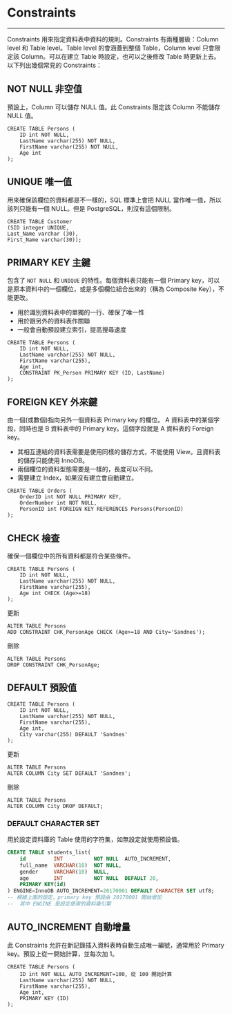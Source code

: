 # Constraints

---

Constraints 用來指定資料表中資料的規則。Constraints 有兩種層級：Column level 和 Table level。Table level 的會涵蓋到整個 Table，Column level 只會限定該 Column。可以在建立 Table 時設定，也可以之後修改 Table 時更新上去。以下列出幾個常見的 Constraints：

## NOT NULL 非空值

預設上，Column 可以儲存 NULL 值。此 Constraints 限定該 Column 不能儲存 NULL 值。

```
CREATE TABLE Persons (
    ID int NOT NULL,
    LastName varchar(255) NOT NULL,
    FirstName varchar(255) NOT NULL,
    Age int
);
```

## UNIQUE 唯一值

用來確保該欄位的資料都是不一樣的，SQL 標準上會把 NULL 當作唯一值，所以該列只能有一個 NULL。但是 PostgreSQL，則沒有這個限制。

```
CREATE TABLE Customer 
(SID integer UNIQUE, 
Last_Name varchar (30), 
First_Name varchar(30));
```

## PRIMARY KEY 主鍵

包含了 `NOT NULL` 和 `UNIQUE` 的特性。每個資料表只能有一個 Primary key，可以是原本資料中的一個欄位，或是多個欄位組合出來的（稱為 Composite Key），不能更改。

* 用於識別資料表中的單獨的一行、確保了唯一性
* 用於跟另外的資料表作關聯
* 一般會自動預設建立索引，提高搜尋速度

```
CREATE TABLE Persons (
    ID int NOT NULL,
    LastName varchar(255) NOT NULL,
    FirstName varchar(255),
    Age int,
    CONSTRAINT PK_Person PRIMARY KEY (ID, LastName)
);
```

## FOREIGN KEY 外來鍵

由一個\(或數個\)指向另外一個資料表 Primary key 的欄位。 A 資料表中的某個字段，同時也是 B 資料表中的 Primary key。這個字段就是 A 資料表的 Foreign key。

* 其相互連結的資料表需要是使用同樣的儲存方式，不能使用 View。且資料表的儲存只能使用 InnoDB。
* 兩個欄位的資料型態需要是一樣的，長度可以不同。
* 需要建立 Index，如果沒有建立會自動建立。

```
CREATE TABLE Orders (
    OrderID int NOT NULL PRIMARY KEY,
    OrderNumber int NOT NULL,
    PersonID int FOREIGN KEY REFERENCES Persons(PersonID)
);
```

## CHECK 檢查

確保一個欄位中的所有資料都是符合某些條件。

```
CREATE TABLE Persons (
    ID int NOT NULL,
    LastName varchar(255) NOT NULL,
    FirstName varchar(255),
    Age int CHECK (Age>=18)
);
```

更新

```
ALTER TABLE Persons
ADD CONSTRAINT CHK_PersonAge CHECK (Age>=18 AND City='Sandnes');
```

刪除

```
ALTER TABLE Persons
DROP CONSTRAINT CHK_PersonAge;
```

## DEFAULT 預設值

```
CREATE TABLE Persons (
    ID int NOT NULL,
    LastName varchar(255) NOT NULL,
    FirstName varchar(255),
    Age int,
    City varchar(255) DEFAULT 'Sandnes'
);
```

更新

```
ALTER TABLE Persons
ALTER COLUMN City SET DEFAULT 'Sandnes';
```

刪除

```
ALTER TABLE Persons
ALTER COLUMN City DROP DEFAULT;
```

### DEFAULT CHARACTER SET

用於設定資料庫的 Table 使用的字符集，如無設定就使用預設值。

```SQL
CREATE TABLE students_list(
    id         INT          NOT NULL  AUTO_INCREMENT,
    full_name  VARCHAR(10)  NOT NULL,
    gender     VARCHAR(10)  NULL,
    age        INT          NOT NULL  DEFAULT 20,
    PRIMARY KEY(id)
) ENGINE=InnoDB AUTO_INCREMENT=20170001 DEFAULT CHARACTER SET utf8;
-- 根據上面的設定，primary key 預設由 20170001 開始增加
--  其中 ENGINE 是設定使用的資料庫引擎
```

## AUTO\_INCREMENT 自動增量

此 Constraints 允許在新記錄插入資料表時自動生成唯一編號，通常用於 Primary key。預設上從一開始計算，並每次加 1。

```
CREATE TABLE Persons (
    ID int NOT NULL AUTO_INCREMENT=100, 從 100 開始計算
    LastName varchar(255) NOT NULL,
    FirstName varchar(255),
    Age int,
    PRIMARY KEY (ID)
);
```



